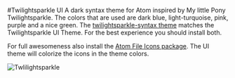 #Twilightsparkle UI
A dark syntax theme for Atom inspired by My little Pony Twilightsparkle. The colors that are used are dark blue, light-turquoise, pink, purple and a nice green. The [twilightsparkle-syntax theme](https://github.com/nerdbabe/twilightsparkle-syntax) matches the Twilightsparkle UI Theme. For the best experience you should install both.

For full awesomeness also install the [Atom File Icons package](https://atom.io/packages/file-icons). The UI theme will colorize the icons in the theme colors.

![Twlilightsparkle](https://media.giphy.com/media/QwI09SeTFYru0/source.gif)


